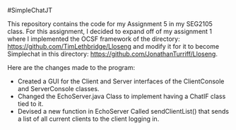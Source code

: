 #SimpleChatJT

This repository contains the code for my Assignment 5 in my SEG2105 class.
For this assignment, I decided to expand off of my assignment 1 where I implemented the OCSF framework of the directory: https://github.com/TimLethbridge/Lloseng
and modify it for it to become Simplechat in this directory: https://github.com/JonathanTurriff/Lloseng.

Here are the changes made to the program:
- Created a GUI for the Client and Server interfaces of the ClientConsole and ServerConsole classes.
- Changed the EchoServer.java Class to implement having a ChatIF class tied to it.
- Devised a new function in EchoServer Called sendClientList() that sends a list of all current clients to the client logging in.
